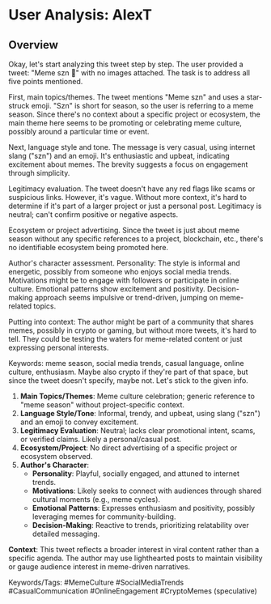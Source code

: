 # User Analysis: AlexT

## Overview

<think>
Okay, let's start analyzing this tweet step by step. The user provided a tweet: "Meme szn 🤩" with no images attached. The task is to address all five points mentioned.

First, main topics/themes. The tweet mentions "Meme szn" and uses a star-struck emoji. "Szn" is short for season, so the user is referring to a meme season. Since there's no context about a specific project or ecosystem, the main theme here seems to be promoting or celebrating meme culture, possibly around a particular time or event.

Next, language style and tone. The message is very casual, using internet slang ("szn") and an emoji. It's enthusiastic and upbeat, indicating excitement about memes. The brevity suggests a focus on engagement through simplicity.

Legitimacy evaluation. The tweet doesn't have any red flags like scams or suspicious links. However, it's vague. Without more context, it's hard to determine if it's part of a larger project or just a personal post. Legitimacy is neutral; can't confirm positive or negative aspects.

Ecosystem or project advertising. Since the tweet is just about meme season without any specific references to a project, blockchain, etc., there's no identifiable ecosystem being promoted here.

Author's character assessment. Personality: The style is informal and energetic, possibly from someone who enjoys social media trends. Motivations might be to engage with followers or participate in online culture. Emotional patterns show excitement and positivity. Decision-making approach seems impulsive or trend-driven, jumping on meme-related topics.

Putting into context: The author might be part of a community that shares memes, possibly in crypto or gaming, but without more tweets, it's hard to tell. They could be testing the waters for meme-related content or just expressing personal interests.

Keywords: meme season, social media trends, casual language, online culture, enthusiasm. Maybe also crypto if they're part of that space, but since the tweet doesn't specify, maybe not. Let's stick to the given info.
</think>

1. **Main Topics/Themes**: Meme culture celebration; generic reference to "meme season" without project-specific context.  
2. **Language Style/Tone**: Informal, trendy, and upbeat, using slang ("szn") and an emoji to convey excitement.  
3. **Legitimacy Evaluation**: Neutral; lacks clear promotional intent, scams, or verified claims. Likely a personal/casual post.  
4. **Ecosystem/Project**: No direct advertising of a specific project or ecosystem observed.  
5. **Author's Character**:  
   - **Personality**: Playful, socially engaged, and attuned to internet trends.  
   - **Motivations**: Likely seeks to connect with audiences through shared cultural moments (e.g., meme cycles).  
   - **Emotional Patterns**: Expresses enthusiasm and positivity, possibly leveraging memes for community-building.  
   - **Decision-Making**: Reactive to trends, prioritizing relatability over detailed messaging.  

**Context**: This tweet reflects a broader interest in viral content rather than a specific agenda. The author may use lighthearted posts to maintain visibility or gauge audience interest in meme-driven narratives.  

Keywords/Tags: #MemeCulture #SocialMediaTrends #CasualCommunication #OnlineEngagement #CryptoMemes (speculative)
